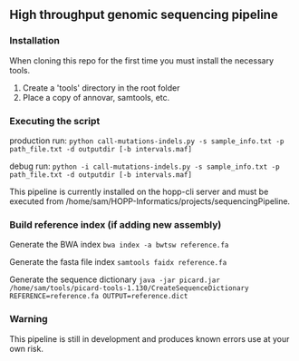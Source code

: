 ## High throughput genomic sequencing pipeline
### Installation
When cloning this repo for the first time you must install the necessary tools.
1. Create a 'tools' directory in the root folder
2. Place a copy of annovar, samtools, etc.

### Executing the script
production run: `python call-mutations-indels.py -s sample_info.txt -p path_file.txt -d outputdir [-b intervals.maf]`

debug run: `python -i call-mutations-indels.py -s sample_info.txt -p path_file.txt -d outputdir [-b intervals.maf]`

This pipeline is currently installed on the hopp-cli server and must be executed from /home/sam/HOPP-Informatics/projects/sequencingPipeline.

### Build reference index (if adding new assembly)
Generate the BWA index
`bwa index -a bwtsw reference.fa`

Generate the fasta file index
`samtools faidx reference.fa`

Generate the sequence dictionary
`java -jar picard.jar /home/sam/tools/picard-tools-1.130/CreateSequenceDictionary REFERENCE=reference.fa OUTPUT=reference.dict`

### Warning
This pipeline is still in development and produces known errors use at your own risk.
